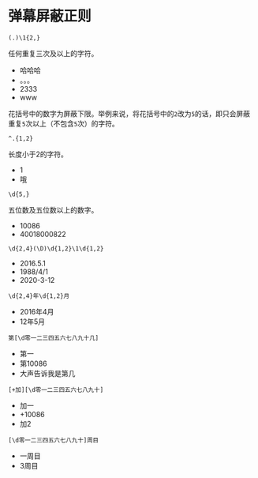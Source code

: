 # 弹幕屏蔽正则

```
(.)\1{2,}
```

任何重复三次及以上的字符。

- 哈哈哈
- 。。。
- 2333
- www

花括号中的数字为屏蔽下限。举例来说，将花括号中的`2`改为`5`的话，即只会屏蔽重复`5`次以上（不包含`5`次）的字符。

```
^.{1,2}
```

长度小于2的字符。

- 1
- 哦

```
\d{5,}
```

五位数及五位数以上的数字。

- 10086
- 40018000822

```
\d{2,4}(\D)\d{1,2}\1\d{1,2}
```

- 2016.5.1
- 1988/4/1
- 2020-3-12

```
\d{2,4}年\d{1,2}月
```

- 2016年4月
- 12年5月

```
第[\d零一二三四五六七八九十几]
```

- 第一
- 第10086
- 大声告诉我是第几

```
[+加][\d零一二三四五六七八九十]
```

- 加一
- +10086
- 加2

```
[\d零一二三四五六七八九十]周目
```

- 一周目
- 3周目
